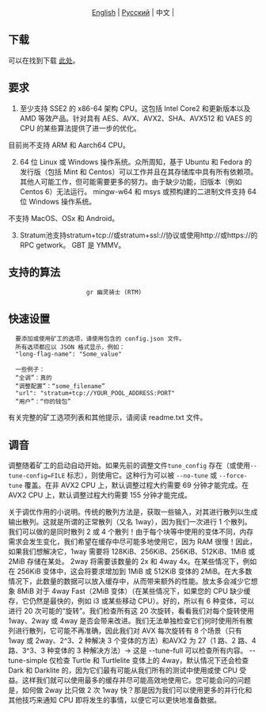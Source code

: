 <p align="center">
  <a href="https://github.com/HatcherMine/Raptoreum-Miner">English</a> |
  <a href="https://github.com/HatcherMine/Raptoreum-Miner/edit/main/lang/Russian">Pусский</a> |
  <span>中文</span> |
</p>

下载
------------
可以在找到下载 [此处](https://github.com/HatcherMine/Raptoreum-Miner/releases)。

要求
------------

1. 至少支持 SSE2 的 x86-64 架构 CPU。这包括 Intel Core2 和更新版本以及 AMD 等效产品。针对具有 AES、AVX、AVX2、SHA、AVX512 和 VAES 的 CPU 的某些算法提供了进一步的优化。

目前尚不支持 ARM 和 Aarch64 CPU。

2. 64 位 Linux 或 Windows 操作系统。众所周知，基于 Ubuntu 和 Fedora 的发行版（包括 Mint 和 Centos）可以工作并且在其存储库中具有所有依赖项。其他人可能工作，但可能需要更多的努力。由于缺少功能，旧版本（例如 Centos 6）无法运行。 mingw-w64 和 msys 或预构建的二进制文件支持 64 位 Windows 操作系统。

不支持 MacOS、OSx 和 Android。

3. Stratum池支持stratum+tcp://或stratum+ssl://协议或使用http://或https://的RPC getwork。 GBT 是 YMMV。

支持的算法
--------------------


                          gr 幽灵骑士 (RTM)
                           

快速设置
-----------

      要添加或使用矿工的选项，请使用包含的 config.json 文件。
      所有选项都应以 JSON 格式显示，例如：
      "long-flag-name": "Some_value"

      一些例子：
      “全调”：真的
      “调整配置”：“some_filename”
      "url": "stratum+tcp://YOUR_POOL_ADDRESS:PORT"
      “用户”：“你的钱包”

有关完整的矿工选项列表和其他提示，请阅读 readme.txt 文件。

调音
------
调整随着矿工的启动自动开始。如果先前的调整文件`tune_config` 存在（或使用`--tune-config=FILE` 标志），则使用它。这种行为可以被 `--no-tune` 或 `--force-tune` 覆盖。在非 AVX2 CPU 上，默认调整过程大约需要 69 分钟才能完成。在 AVX2 CPU 上，默认调整过程大约需要 155 分钟才能完成。

关于调优作用的小说明。传统的散列方法是，获取一些输入，对其进行散列以生成输出散列。这就是所谓的正常散列（又名 1way），因为我们一次进行 1 个散列。我们可以做的是同时散列 2 或 4 个散列！由于每个块等中使用的变体不同，内存需求会发生变化，我们希望在缓存中尽可能多地使用它，因为 RAM 很慢！因此，如果我们想解决它，1way 需要将 128KiB、256KiB、256KiB、512KiB、1MiB 或 2MiB 存储在某处。 2way 将需要该数量的 2x 和 4way 4x。在某些情况下，例如在 256KiB 变体中，这会将要求增加到 1MiB 或 512KiB 变体的 2MiB。在大多数情况下，此数量的数据可以放入缓存中，从而带来额外的性能。放太多会减少它想象 8MiB 对于 4way Fast（2MiB 变体）（在某些情况下，如果您的 CPU 缺少缓存，它仍然是最快的，例如 i3 或某些移动 CPU）。好的，所以有 6 种变体，可以进行 20 次可能的“旋转”。我们检查所有这 20 次旋转，看看我们对每个旋转使用 1way、2way 或 4way 是否会带来改进。我们无法单独检查它们何时使用所有散列进行散列，它可能不再准确，因此我们对 AVX 每次旋转有 8 个场景（只有 1way 或 2way、2^3、2 种解决 3 个变体的方法）和AVX2 为 27（1 路、2 路、4 路、3^3、3 种变体的 3 种解决方法）-> 这是 --tune-full 可以检查所有内容。 --tune-simple 仅检查 Turtle 和 Turtlelite 变体上的 4way，默认情况下还会检查 Dark 和 Darklite 的，因为它们最有可能从我们所有的测试中使用或使 CPU 受益。这样我们就可以使用最多的缓存并尽可能高效地使用它。您可能会问的问题是，如何做 2way 比只做 2 次 1way 快？那是因为我们可以使用更多的并行化和其他技巧来通知 CPU 即将发生的事情，以便它可以更快地准备数据。
